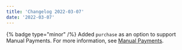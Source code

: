 ```yaml
---
title: 'Changelog 2022-03-07'
date: '2022-03-07'
---
```

{% badge type="minor" /%} 
Added `purchase` as an option to support Manual Payments. For more information, see [Manual Payments](/docs/commerce-cloud/payments/paying-for-an-order/manual-payments).
